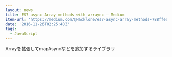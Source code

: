 ```yaml
---
layout: news
title: ES7 async Array methods with arraync – Medium
item-url: 'https://medium.com/@Hacklone/es7-async-array-methods-788ffeae382b'
date: '2016-11-26T02:25:40Z'
tags:
  - JavaScript
---
```

Arrayを拡張してmapAsyncなどを追加するライブラリ
